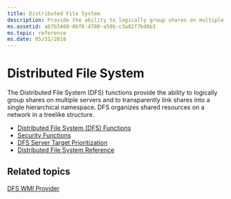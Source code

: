 ```yaml
---
title: Distributed File System
description: Provide the ability to logically group shares on multiple servers and to transparently link shares into a single hierarchical namespace.
ms.assetid: ab7b3460-0bf6-4780-a50b-c3a82f7bd6b1
ms.topic: reference
ms.date: 05/31/2018
---
```


# Distributed File System

The Distributed File System (DFS) functions provide the ability to logically group shares on multiple servers and to transparently link shares into a single hierarchical namespace. DFS organizes shared resources on a network in a treelike structure.

- [Distributed File System (DFS) Functions](distributed-file-system-dfs-functions.md)
- [Security Functions](security-functions.md)
- [DFS Server Target Prioritization](dfs-server-target-prioritization.md)
- [Distributed File System Reference](distributed-file-system-reference.md)

## Related topics

<dl> <dt>

[DFS WMI Provider](/previous-versions/windows/desktop/wmipdfs/dfs-provider)
</dt> </dl>
